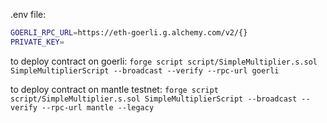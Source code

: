 .env file:

```bash
GOERLI_RPC_URL=https://eth-goerli.g.alchemy.com/v2/{}
PRIVATE_KEY=
```

to deploy contract on goerli:
`forge script script/SimpleMultiplier.s.sol SimpleMultiplierScript --broadcast --verify --rpc-url goerli`

to deploy contract on mantle testnet:
`forge script script/SimpleMultiplier.s.sol SimpleMultiplierScript --broadcast --verify --rpc-url mantle --legacy`
